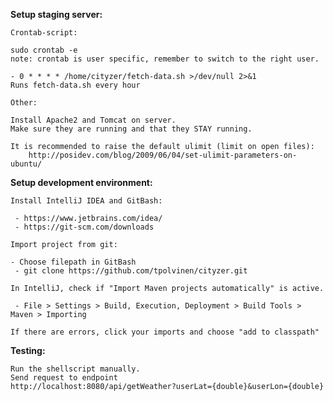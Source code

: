 **Setup staging server:**

	Crontab-script:

	sudo crontab -e 
	note: crontab is user specific, remember to switch to the right user.

	- 0 * * * * /home/cityzer/fetch-data.sh >/dev/null 2>&1
	Runs fetch-data.sh every hour

	Other:
 
	Install Apache2 and Tomcat on server.
	Make sure they are running and that they STAY running.

	It is recommended to raise the default ulimit (limit on open files):
		http://posidev.com/blog/2009/06/04/set-ulimit-parameters-on-ubuntu/
		

**Setup development environment:**

	Install IntelliJ IDEA and GitBash:
	
	 - https://www.jetbrains.com/idea/
	 - https://git-scm.com/downloads
	
	Import project from git:
		
 	- Choose filepath in GitBash
	 - git clone https://github.com/tpolvinen/cityzer.git
	
	In IntelliJ, check if "Import Maven projects automatically" is active.
	
	 - File > Settings > Build, Execution, Deployment > Build Tools > Maven > Importing
	
	If there are errors, click your imports and choose "add to classpath"

**Testing:**

	Run the shellscript manually.
	Send request to endpoint
	http://localhost:8080/api/getWeather?userLat={double}&userLon={double}
	
